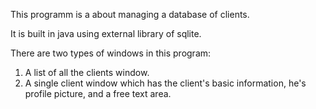 This programm is a about managing a database of clients.

It is built in java using external library of sqlite.

There are two types of windows in this program:
1) A list of all the clients window.
2) A single client window which has the client's basic information, he's profile picture, and a free text area.
